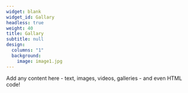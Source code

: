 ```yaml
---
widget: blank
widget_id: Gallary
headless: true
weight: 40
title: Gallary
subtitle: null
design:
  columns: "1"
  background:
    image: image1.jpg
---
```


Add any content here - text, images, videos, galleries - and even HTML code!
